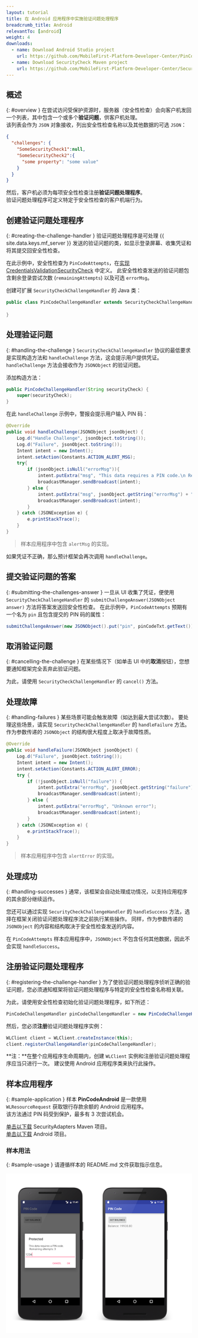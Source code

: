 ```yaml
---
layout: tutorial
title: 在 Android 应用程序中实施验证问题处理程序
breadcrumb_title: Android
relevantTo: [android]
weight: 4
downloads:
  - name: Download Android Studio project
    url: https://github.com/MobileFirst-Platform-Developer-Center/PinCodeAndroid/tree/release80
  - name: Download SecurityCheck Maven project
    url: https://github.com/MobileFirst-Platform-Developer-Center/SecurityCheckAdapters/tree/release80
---
```

<!-- NLS_CHARSET=UTF-8 -->
## 概述
{: #overview }
在尝试访问受保护资源时，服务器（安全性检查）会向客户机发回一个列表，其中包含一个或多个**验证问题**，供客户机处理。  
该列表会作为 `JSON` 对象接收，列出安全性检查名称以及其他数据的可选 `JSON`：

```json
{
  "challenges": {
    "SomeSecurityCheck1":null,
    "SomeSecurityCheck2":{
      "some property": "some value"
    }
  }
}
```

然后，客户机必须为每项安全性检查注册**验证问题处理程序**。  
验证问题处理程序可定义特定于安全性检查的客户机端行为。

## 创建验证问题处理程序
{: #creating-the-challenge-handler }
验证问题处理程序是可处理 {{ site.data.keys.mf_server }} 发送的验证问题的类，如显示登录屏幕、收集凭证和将其提交回安全性检查。

在此示例中，安全性检查为 `PinCodeAttempts`，在[实现 CredentialsValidationSecurityCheck](../security-check) 中定义。 此安全性检查发送的验证问题包含剩余登录尝试次数 (`remainingAttempts`) 以及可选 `errorMsg`。

创建可扩展 `SecurityCheckChallengeHandler` 的 Java 类：

```java
public class PinCodeChallengeHandler extends SecurityCheckChallengeHandler {

}
```

## 处理验证问题
{: #handling-the-challenge }
`SecurityCheckChallengeHandler` 协议的最低要求是实现构造方法和 `handleChallenge` 方法，这会提示用户提供凭证。 `handleChallenge` 方法会接收作为 `JSONObject` 的验证问题。

添加构造方法：

```java
public PinCodeChallengeHandler(String securityCheck) {
    super(securityCheck);
}
```

在此 `handleChallenge` 示例中，警报会提示用户输入 PIN 码：

```java
@Override
public void handleChallenge(JSONObject jsonObject) {
    Log.d("Handle Challenge", jsonObject.toString());
    Log.d("Failure", jsonObject.toString());
    Intent intent = new Intent();
    intent.setAction(Constants.ACTION_ALERT_MSG);
    try{
        if (jsonObject.isNull("errorMsg")){
            intent.putExtra("msg", "This data requires a PIN code.\n Remaining attempts: " + jsonObject.getString("remainingAttempts"));
            broadcastManager.sendBroadcast(intent);
        } else {
            intent.putExtra("msg", jsonObject.getString("errorMsg") + "\nRemaining attempts: " + jsonObject.getString("remainingAttempts"));
            broadcastManager.sendBroadcast(intent);
        }
    } catch (JSONException e) {
        e.printStackTrace();
    }
}

```

> 样本应用程序中包含 `alertMsg` 的实现。

如果凭证不正确，那么预计框架会再次调用 `handleChallenge`。

## 提交验证问题的答案
{: #submitting-the-challenges-answer }
一旦从 UI 收集了凭证，便使用 `SecurityCheckChallengeHandler` 的 `submitChallengeAnswer(JSONObject answer)` 方法将答案发送回安全性检查。 在此示例中，`PinCodeAttempts` 预期有一个名为 `pin` 且包含提交的 PIN 码的属性：

```java
submitChallengeAnswer(new JSONObject().put("pin", pinCodeTxt.getText()));
```

## 取消验证问题
{: #cancelling-the-challenge }
在某些情况下（如单击 UI 中的**取消**按钮），您想要通知框架完全丢弃此验证问题。

为此，请使用 `SecurityCheckChallengeHandler` 的 `cancel()` 方法。

## 处理故障
{: #handling-failures }
某些场景可能会触发故障（如达到最大尝试次数）。 要处理这些场景，请实现 `SecurityCheckChallengeHandler` 的 `handleFailure` 方法。  
作为参数传递的 `JSONObject` 的结构很大程度上取决于故障性质。

```java
@Override
public void handleFailure(JSONObject jsonObject) {
    Log.d("Failure", jsonObject.toString());
    Intent intent = new Intent();
    intent.setAction(Constants.ACTION_ALERT_ERROR);
    try {
        if (!jsonObject.isNull("failure")) {
            intent.putExtra("errorMsg", jsonObject.getString("failure"));
            broadcastManager.sendBroadcast(intent);
        } else {
            intent.putExtra("errorMsg", "Unknown error");
            broadcastManager.sendBroadcast(intent);
        }
    } catch (JSONException e) {
        e.printStackTrace();
    }
}
```

> 样本应用程序中包含 `alertError` 的实现。

## 处理成功
{: #handling-successes }
通常，该框架会自动处理成功情况，以支持应用程序的其余部分继续运作。

您还可以通过实现 `SecurityCheckChallengeHandler` 的 `handleSuccess` 方法，选择在框架关闭验证问题处理程序流之前执行某些操作。 同样，作为参数传递的 `JSONObject` 的内容和结构取决于安全性检查发送的内容。

在 `PinCodeAttempts` 样本应用程序中，`JSONObject` 不包含任何其他数据，因此不会实现 `handleSuccess`。

## 注册验证问题处理程序
{: #registering-the-challenge-handler }
为了使验证问题处理程序侦听正确的验证问题，您必须通知框架将验证问题处理程序与特定的安全性检查名称相关联。

为此，请使用安全性检查初始化验证问题处理程序，如下所述：

```java
PinCodeChallengeHandler pinCodeChallengeHandler = new PinCodeChallengeHandler("PinCodeAttempts", this);
```

然后，您必须**注册**验证问题处理程序实例：

```java
WLClient client = WLClient.createInstance(this);
client.registerChallengeHandler(pinCodeChallengeHandler);
```

**注：**在整个应用程序生命周期内，创建 `WLClient` 实例和注册验证问题处理程序应当只进行一次。 建议使用 Android 应用程序类来执行此操作。

## 样本应用程序
{: #sample-application }
样本 **PinCodeAndroid** 是一款使用 `WLResourceRequest` 获取银行存款余额的 Android 应用程序。  
该方法通过 PIN 码受到保护，最多有 3 次尝试机会。

[单击以下载](https://github.com/MobileFirst-Platform-Developer-Center/SecurityCheckAdapters/tree/release80) SecurityAdapters Maven 项目。  
[单击以下载](https://github.com/MobileFirst-Platform-Developer-Center/PinCodeAndroid/tree/release80) Android 项目。

### 样本用法
{: #sample-usage }
请遵循样本的 README.md 文件获取指示信息。

![样本应用程序](sample-application-android.png)
